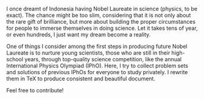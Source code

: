 I once dreamt of Indonesia having Nobel Laureate in science (physics, to be exact). The chance might be too slim, considering that it is not only about the rare gift of brilliance, but more about building the proper circumstances for people to immerse themselves in doing science. Let it takes tens of year, or even hundreds, I just want my dream become a reality.

One of things I consider among the first steps in producing future Nobel Laureate is to nurture young scientists, those who are still in their high-school years, through top-quality science competition, like the annual International Physics Olympiad (IPhO). Here, I try to collect problem sets and solutions of previous IPhOs for everyone to study privately. I rewrite them in TeX to produce consistent and beautiful document.

Feel free to contribute!
